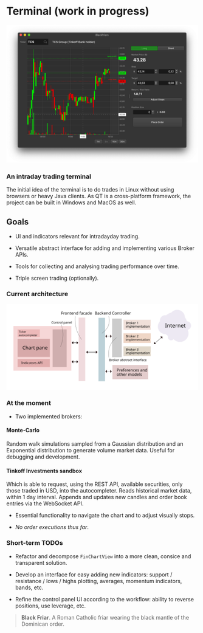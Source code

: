 # Terminal (work in progress)

![screenshot](./screenshot.png "screenshot")

### An intraday trading terminal

The initial idea of the terminal is to do trades in Linux without using browsers or heavy Java clients. As QT is a cross-platform framework, the project can be built in Windows and MacOS as well.

## Goals

- UI and indicators relevant for intradayday trading.

- Versatile abstract interface for adding and implementing various Broker APIs.

- Tools for collecting and analysing trading performance over time.

- Triple screen trading (optionally).

### Current architecture

![arch](./arch.svg "arch")

### At the moment

- Two implemented brokers:

#### Monte-Carlo
Random walk simulations sampled from a Gaussian distribution and an Exponential distribution to generate volume market data. Useful for debugging and development.

#### Tinkoff Investments sandbox
Which is able to request, using the REST API, available securities, only those traded in USD, into the autocompleter. Reads historical market data, within 1 day interval. Appends and updates new candles and order book entries via the WebSocket API.

- Essential functionality to navigate the chart and to adjust visually stops.

- *No order executions thus far*.


### Short-term TODOs

- Refactor and decompose `FinChartView` into a more clean, consice and transparent solution.

- Develop an interface for easy adding new indicators: support / resistance / lows / highs plotting, averages, momentum indicators, bands, etc.

- Refine the control panel UI according to the workflow: ability to reverse positions, use leverage, etc.


> **Black Friar**.
> A Roman Catholic friar wearing the black mantle of the Dominican order.
